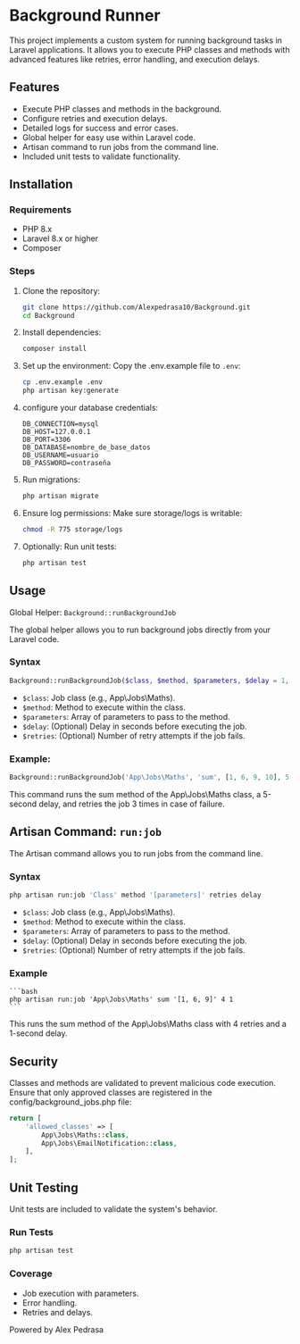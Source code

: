 # Background Runner

This project implements a custom system for running background tasks in Laravel applications. It allows you to execute PHP classes and methods with advanced features like retries, error handling, and execution delays.


## Features
- Execute PHP classes and methods in the background.
- Configure retries and execution delays.
- Detailed logs for success and error cases.
- Global helper for easy use within Laravel code.
- Artisan command to run jobs from the command line.
- Included unit tests to validate functionality.


## Installation

### Requirements
- PHP 8.x
- Laravel 8.x or higher
- Composer

### Steps
1. Clone the repository:
   ```bash
   git clone https://github.com/Alexpedrasa10/Background.git
   cd Background
    ```

2. Install dependencies:
    ```bash
    composer install
    ```

3. Set up the environment: Copy the .env.example file to `.env`:
    ```bash
    cp .env.example .env
    php artisan key:generate
    ```

4. configure your database credentials:
    ```env
    DB_CONNECTION=mysql
    DB_HOST=127.0.0.1
    DB_PORT=3306
    DB_DATABASE=nombre_de_base_datos
    DB_USERNAME=usuario
    DB_PASSWORD=contraseña
    ```

5. Run migrations:
    ```bash
    php artisan migrate
    ```

6. Ensure log permissions: Make sure storage/logs is writable:
    ```bash
    chmod -R 775 storage/logs
    ```

7. Optionally: Run unit tests:
    ```bash
    php artisan test
   ```

## Usage
Global Helper: `Background::runBackgroundJob`

The global helper allows you to run background jobs directly from your Laravel code.

### Syntax

```php
Background::runBackgroundJob($class, $method, $parameters, $delay = 1, $retries = 3);
```

- `$class`: Job class (e.g., App\Jobs\Maths).
- `$method`: Method to execute within the class.
- `$parameters`: Array of parameters to pass to the method.
- `$delay`: (Optional) Delay in seconds before executing the job.
- `$retries`: (Optional) Number of retry attempts if the job fails.

### Example:

```php
Background::runBackgroundJob('App\Jobs\Maths', 'sum', [1, 6, 9, 10], 5, 3);
```

This command runs the sum method of the App\Jobs\Maths class, a 5-second delay, and retries the job 3 times in case of failure.


## Artisan Command: `run:job`

The Artisan command allows you to run jobs from the command line.

### Syntax

```bash
php artisan run:job 'Class' method '[parameters]' retries delay
```

- `$class`: Job class (e.g., App\Jobs\Maths).
- `$method`: Method to execute within the class.
- `$parameters`: Array of parameters to pass to the method.
- `$delay`: (Optional) Delay in seconds before executing the job.
- `$retries`: (Optional) Number of retry attempts if the job fails.

### Example
    ```bash
    php artisan run:job 'App\Jobs\Maths' sum '[1, 6, 9]' 4 1
    ```
This runs the sum method of the App\Jobs\Maths class with 4 retries and a 1-second delay.


## Security

Classes and methods are validated to prevent malicious code execution.
Ensure that only approved classes are registered in the config/background_jobs.php file:

```php
return [
    'allowed_classes' => [
        App\Jobs\Maths::class,
        App\Jobs\EmailNotification::class,
    ],
];
```


## Unit Testing

Unit tests are included to validate the system's behavior.
### Run Tests

```bash
php artisan test
```

### Coverage

- Job execution with parameters.
- Error handling.
- Retries and delays.


Powered by Alex Pedrasa 
